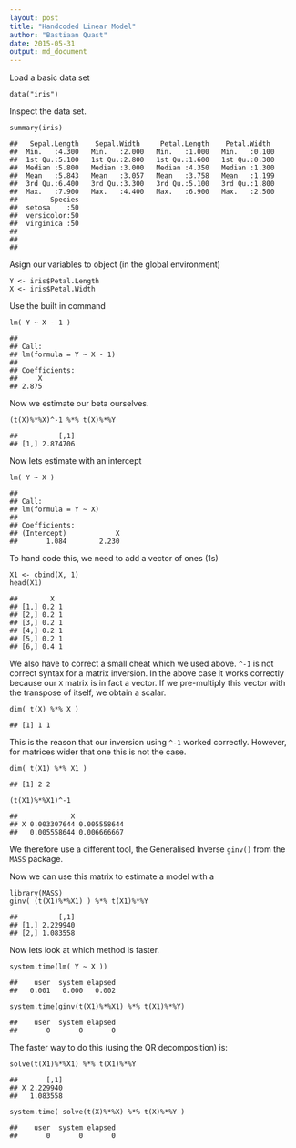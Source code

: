 ```yaml
---
layout: post
title: "Handcoded Linear Model"
author: "Bastiaan Quast"
date: 2015-05-31
output: md_document
---
```


Load a basic data set

    data("iris")

Inspect the data set.

    summary(iris)

    ##   Sepal.Length    Sepal.Width     Petal.Length    Petal.Width   
    ##  Min.   :4.300   Min.   :2.000   Min.   :1.000   Min.   :0.100  
    ##  1st Qu.:5.100   1st Qu.:2.800   1st Qu.:1.600   1st Qu.:0.300  
    ##  Median :5.800   Median :3.000   Median :4.350   Median :1.300  
    ##  Mean   :5.843   Mean   :3.057   Mean   :3.758   Mean   :1.199  
    ##  3rd Qu.:6.400   3rd Qu.:3.300   3rd Qu.:5.100   3rd Qu.:1.800  
    ##  Max.   :7.900   Max.   :4.400   Max.   :6.900   Max.   :2.500  
    ##        Species  
    ##  setosa    :50  
    ##  versicolor:50  
    ##  virginica :50  
    ##                 
    ##                 
    ## 

Asign our variables to object (in the global environment)

    Y <- iris$Petal.Length
    X <- iris$Petal.Width

Use the built in command

    lm( Y ~ X - 1 )

    ## 
    ## Call:
    ## lm(formula = Y ~ X - 1)
    ## 
    ## Coefficients:
    ##     X  
    ## 2.875

Now we estimate our beta ourselves.

    (t(X)%*%X)^-1 %*% t(X)%*%Y

    ##          [,1]
    ## [1,] 2.874706

Now lets estimate with an intercept

    lm( Y ~ X )

    ## 
    ## Call:
    ## lm(formula = Y ~ X)
    ## 
    ## Coefficients:
    ## (Intercept)            X  
    ##       1.084        2.230

To hand code this, we need to add a vector of ones (1s)

    X1 <- cbind(X, 1)
    head(X1)

    ##        X  
    ## [1,] 0.2 1
    ## [2,] 0.2 1
    ## [3,] 0.2 1
    ## [4,] 0.2 1
    ## [5,] 0.2 1
    ## [6,] 0.4 1

We also have to correct a small cheat which we used above. `^-1` is not
correct syntax for a matrix inversion. In the above case it works
correctly because our `X` matrix is in fact a vector. If we pre-multiply
this vector with the transpose of itself, we obtain a scalar.

    dim( t(X) %*% X )

    ## [1] 1 1

This is the reason that our inversion using `^-1` worked correctly.
However, for matrices wider that one this is not the case.

    dim( t(X1) %*% X1 )

    ## [1] 2 2

    (t(X1)%*%X1)^-1

    ##             X            
    ## X 0.003307644 0.005558644
    ##   0.005558644 0.006666667

We therefore use a different tool, the Generalised Inverse `ginv()` from
the `MASS` package.

Now we can use this matrix to estimate a model with a

    library(MASS)
    ginv( (t(X1)%*%X1) ) %*% t(X1)%*%Y

    ##          [,1]
    ## [1,] 2.229940
    ## [2,] 1.083558

Now lets look at which method is faster.

    system.time(lm( Y ~ X ))

    ##    user  system elapsed 
    ##   0.001   0.000   0.002

    system.time(ginv(t(X1)%*%X1) %*% t(X1)%*%Y)

    ##    user  system elapsed 
    ##       0       0       0

The faster way to do this (using the QR decomposition) is:

    solve(t(X1)%*%X1) %*% t(X1)%*%Y

    ##       [,1]
    ## X 2.229940
    ##   1.083558

    system.time( solve(t(X)%*%X) %*% t(X)%*%Y )

    ##    user  system elapsed 
    ##       0       0       0

